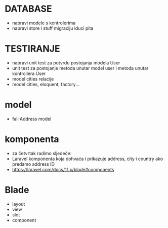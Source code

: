 # DATABASE
- napravi modele s kontrolerima
- napravi store i stuff migraciju iduci pita

# TESTIRANJE
- napravi unit test za potvrdu postojanja modela User
- unit test za postojanje metoda unutar model user i metoda unutar kontrollera User
-  model cities relacije 
- model cities, eloquent, factory...

# model
- fali Address model

# komponenta
- za četvrtak radimo sljedeće:
- Laravel komponenta koja dohvaća i prikazuje address, city i country ako predamo address ID
- https://laravel.com/docs/11.x/blade#components

# Blade
- layout
- view
- slot
- component